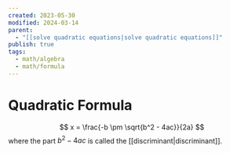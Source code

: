 ```yaml
---
created: 2023-05-30
modified: 2024-03-14
parent:
  - "[[solve quadratic equations|solve quadratic equations]]"
publish: true
tags:
  - math/algebra
  - math/formula
---
```


# Quadratic Formula
$$
x = \frac{-b \pm \sqrt{b^2 - 4ac}}{2a}
$$
where the part $b^2 - 4ac$ is called the [[discriminant|discriminant]].